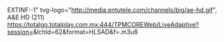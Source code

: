 EXTINF:-1" tvg-logo="http://media.entutele.com/channels/big/ae-hd.gif", A&E HD (211)
https://totalgo.totalplay.com.mx:444/TPMCOREWeb/LiveAdaptive?session=<SESSION>&lchId=62&format=HLSAD&f=.m3u8
